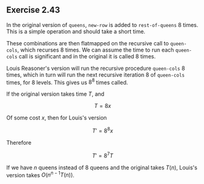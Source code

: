 ## Exercise 2.43

In the original version of `queens`, `new-row` is added to `rest-of-queens` 8 times. This is a simple operation and should take a short time.

These combinations are then flatmapped on the recursive call to `queen-cols`, which recurses 8 times. We can assume the time to run each `queen-cols` call is significant and in the original it is called 8 times.

Louis Reasoner's version will run the recursive procedure `queen-cols` 8 times, which in turn will run the next recursive iteration 8 of `queen-cols` times, for 8 levels. This gives us $8^8$ times called.

If the original version takes time $T$, and

$$
T = 8x
$$

Of some cost $x$, then for Louis's version

$$
T' = 8^8x
$$

Therefore

$$
T' = 8^7T
$$

If we have $n$ queens instead of 8 queens and the original takes $T(n)$, Louis's version takes $O(n^{n-1}T(n))$.